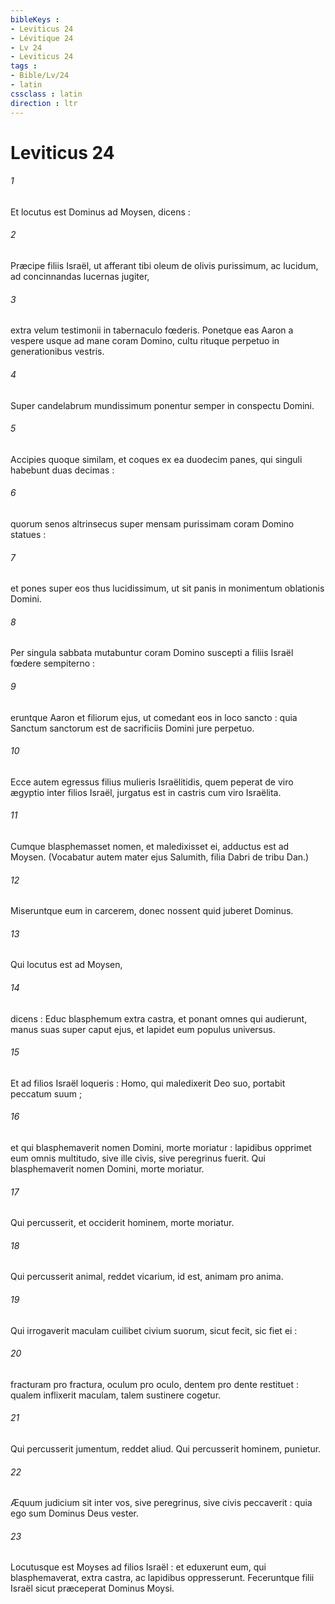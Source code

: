 ```yaml
---
bibleKeys : 
- Leviticus 24
- Lévitique 24
- Lv 24
- Leviticus 24
tags : 
- Bible/Lv/24
- latin
cssclass : latin
direction : ltr
---
```


# Leviticus 24

###### 1
Et locutus est Dominus ad Moysen, dicens :
###### 2
Præcipe filiis Israël, ut afferant tibi oleum de olivis purissimum, ac lucidum, ad concinnandas lucernas jugiter,
###### 3
extra velum testimonii in tabernaculo fœderis. Ponetque eas Aaron a vespere usque ad mane coram Domino, cultu rituque perpetuo in generationibus vestris.
###### 4
Super candelabrum mundissimum ponentur semper in conspectu Domini.
###### 5
Accipies quoque similam, et coques ex ea duodecim panes, qui singuli habebunt duas decimas :
###### 6
quorum senos altrinsecus super mensam purissimam coram Domino statues :
###### 7
et pones super eos thus lucidissimum, ut sit panis in monimentum oblationis Domini.
###### 8
Per singula sabbata mutabuntur coram Domino suscepti a filiis Israël fœdere sempiterno :
###### 9
eruntque Aaron et filiorum ejus, ut comedant eos in loco sancto : quia Sanctum sanctorum est de sacrificiis Domini jure perpetuo.
###### 10
Ecce autem egressus filius mulieris Israëlitidis, quem peperat de viro ægyptio inter filios Israël, jurgatus est in castris cum viro Israëlita.
###### 11
Cumque blasphemasset nomen, et maledixisset ei, adductus est ad Moysen. (Vocabatur autem mater ejus Salumith, filia Dabri de tribu Dan.)
###### 12
Miseruntque eum in carcerem, donec nossent quid juberet Dominus.
###### 13
Qui locutus est ad Moysen,
###### 14
dicens : Educ blasphemum extra castra, et ponant omnes qui audierunt, manus suas super caput ejus, et lapidet eum populus universus.
###### 15
Et ad filios Israël loqueris : Homo, qui maledixerit Deo suo, portabit peccatum suum ;
###### 16
et qui blasphemaverit nomen Domini, morte moriatur : lapidibus opprimet eum omnis multitudo, sive ille civis, sive peregrinus fuerit. Qui blasphemaverit nomen Domini, morte moriatur.
###### 17
Qui percusserit, et occiderit hominem, morte moriatur.
###### 18
Qui percusserit animal, reddet vicarium, id est, animam pro anima.
###### 19
Qui irrogaverit maculam cuilibet civium suorum, sicut fecit, sic fiet ei :
###### 20
fracturam pro fractura, oculum pro oculo, dentem pro dente restituet : qualem inflixerit maculam, talem sustinere cogetur.
###### 21
Qui percusserit jumentum, reddet aliud. Qui percusserit hominem, punietur.
###### 22
Æquum judicium sit inter vos, sive peregrinus, sive civis peccaverit : quia ego sum Dominus Deus vester.
###### 23
Locutusque est Moyses ad filios Israël : et eduxerunt eum, qui blasphemaverat, extra castra, ac lapidibus oppresserunt. Feceruntque filii Israël sicut præceperat Dominus Moysi.
